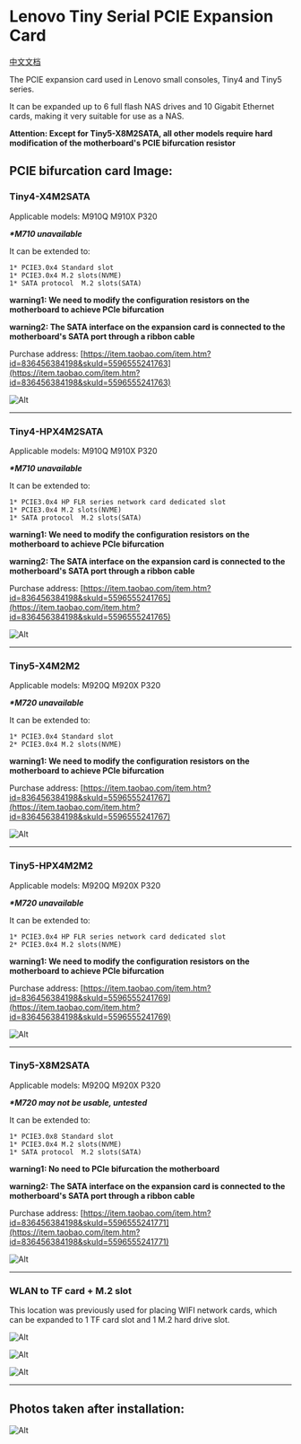 # Lenovo Tiny Serial PCIE Expansion Card

[中文文档](./README-ZH.md)

The PCIE expansion card used in Lenovo small consoles, Tiny4 and Tiny5 series.

It can be expanded up to 6 full flash NAS drives and 10 Gigabit Ethernet cards, making it very suitable for use as a NAS.

**Attention: Except for Tiny5-X8M2SATA, all other models require hard modification of the motherboard's PCIE bifurcation resistor**

## PCIE bifurcation card Image:

### Tiny4-X4M2SATA

Applicable models: M910Q M910X P320

***\*M710 unavailable***

It can be extended to:

    1* PCIE3.0x4 Standard slot
    1* PCIE3.0x4 M.2 slots(NVME)
    1* SATA protocol  M.2 slots(SATA)

**warning1: We need to modify the configuration resistors on the motherboard to achieve PCIe bifurcation**

**warning2: The SATA interface on the expansion card is connected to the motherboard's SATA port through a ribbon cable**

Purchase address: [https://item.taobao.com/item.htm?id=836456384198&skuId=5596555241763](https://item.taobao.com/item.htm?id=836456384198&skuId=5596555241763)

![Alt](./picture/T4-X4M2SATA.jpg)

___

### Tiny4-HPX4M2SATA

Applicable models: M910Q M910X P320

***\*M710 unavailable***

It can be extended to:

    1* PCIE3.0x4 HP FLR series network card dedicated slot
    1* PCIE3.0x4 M.2 slots(NVME)
    1* SATA protocol  M.2 slots(SATA)

**warning1: We need to modify the configuration resistors on the motherboard to achieve PCIe bifurcation**

**warning2: The SATA interface on the expansion card is connected to the motherboard's SATA port through a ribbon cable**

Purchase address: [https://item.taobao.com/item.htm?id=836456384198&skuId=5596555241765](https://item.taobao.com/item.htm?id=836456384198&skuId=5596555241765)

![Alt](./picture/T4-HPX4M2SATA.jpg)

___




### Tiny5-X4M2M2

Applicable models: M920Q M920X P320

***\*M720 unavailable***

It can be extended to:

    1* PCIE3.0x4 Standard slot
    2* PCIE3.0x4 M.2 slots(NVME)

**warning1: We need to modify the configuration resistors on the motherboard to achieve PCIe bifurcation**

Purchase address: [https://item.taobao.com/item.htm?id=836456384198&skuId=5596555241767](https://item.taobao.com/item.htm?id=836456384198&skuId=5596555241767)

![Alt](./picture/T5-X4M2M2.jpg)


___


### Tiny5-HPX4M2M2

Applicable models: M920Q M920X P320

***\*M720 unavailable***

It can be extended to:

    1* PCIE3.0x4 HP FLR series network card dedicated slot
    2* PCIE3.0x4 M.2 slots(NVME)

**warning1: We need to modify the configuration resistors on the motherboard to achieve PCIe bifurcation**


Purchase address: [https://item.taobao.com/item.htm?id=836456384198&skuId=5596555241769](https://item.taobao.com/item.htm?id=836456384198&skuId=5596555241769)

![Alt](./picture/T5-HPX4M2M2.jpg)


___


### Tiny5-X8M2SATA

Applicable models: M920Q M920X P320

***\*M720 may not be usable, untested***

It can be extended to:

    1* PCIE3.0x8 Standard slot
    1* PCIE3.0x4 M.2 slots(NVME)
    1* SATA protocol  M.2 slots(SATA)

**warning1: No need to PCIe bifurcation the motherboard**

**warning2: The SATA interface on the expansion card is connected to the motherboard's SATA port through a ribbon cable**

Purchase address: [https://item.taobao.com/item.htm?id=836456384198&skuId=5596555241771](https://item.taobao.com/item.htm?id=836456384198&skuId=5596555241771)

![Alt](./picture/T5-X8M2SATA.jpg)

___


### WLAN to TF card + M.2 slot

This location was previously used for placing WIFI network cards, which can be expanded to 1 TF card slot and 1 M.2 hard drive slot.

![Alt](./picture/WLAN1.jpg)

![Alt](./picture/WLAN2.jpg)

![Alt](./picture/WLAN3.jpg)

___

## Photos taken after installation:

![Alt](./picture/ZZ1.jpg)

